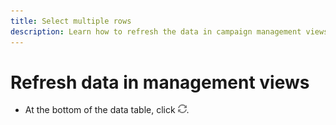 ```yaml
---
title: Select multiple rows
description: Learn how to refresh the data in campaign management views.
---
```

# Refresh data in management views

* At the bottom of the data table, click ![Refresh](/help/search-social-commerce/assets/refresh.png).
